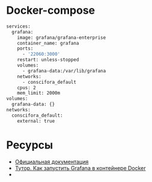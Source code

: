 # Docker-compose

```bash
services:
  grafana:
    image: grafana/grafana-enterprise
    container_name: grafana
    ports:
      - '22060:3000'
    restart: unless-stopped
    volumes:
      - grafana-data:/var/lib/grafana
    networks:
      - conscifora_default
    cpus: 2
    mem_limit: 2000m  
volumes:
  grafana-data: {}
networks:
  conscifora_default:
    external: true 
```

# Ресурсы

- [Официальная документация](https://grafana.com/docs/grafana/latest/administration/back-up-grafana/)
- [Тутор. Как запустить Grafana в контейнере Docker](https://itsecforu.ru/2022/03/21/%F0%9F%90%B3-%D0%BA%D0%B0%D0%BA-%D0%B7%D0%B0%D0%BF%D1%83%D1%81%D1%82%D0%B8%D1%82%D1%8C-grafana-%D0%B2-%D0%BA%D0%BE%D0%BD%D1%82%D0%B5%D0%B9%D0%BD%D0%B5%D1%80%D0%B5-docker/)
- 